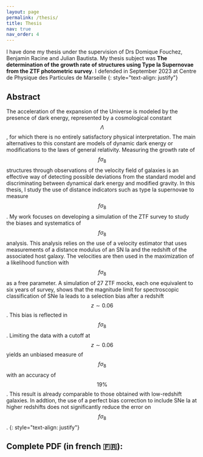```yaml
---
layout: page
permalink: /thesis/
title: Thesis
nav: true
nav_order: 4
---
```


I have done my thesis under the supervision of Drs Domique Fouchez, Benjamin Racine and Julian Bautista. My thesis subject was **The determination of the growth rate of structures using Type Ia Supernovae from the ZTF photometric survey**.
I defended in September 2023 at Centre de Physique des Particules de Marseille
{: style="text-align: justify"}

## Abstract

The acceleration of the expansion of the Universe is modeled by the presence of dark energy, represented by a cosmological constant $$\Lambda$$, for which there is no entirely satisfactory physical interpretation. The main alternatives to this constant are models of dynamic dark energy or modifications to the laws of general relativity. Measuring the growth rate of $$f \sigma_8$$ structures through observations of the velocity field of galaxies is an effective way of detecting possible deviations from the standard model and discriminating between dynamical dark energy and modified gravity. In this thesis, I study the use of distance indicators such as type Ia supernovae to measure $$f \sigma_8$$. My work focuses on developing a simulation of the ZTF survey to study the biases and systematics of $$f \sigma_8$$ analysis. This analysis relies on the use of a velocity estimator that uses measurements of a distance modulus of an SN Ia and the redshift of the associated host galaxy. The velocities are then used in the maximization of a likelihood function with $$f \sigma_8$$ as a free parameter. A simulation of 27 ZTF mocks, each one equivalent to six years of survey, shows that the magnitude limit for spectroscopic classification of SNe Ia leads to a selection bias after a redshift $$z\sim 0.06$$. This bias is reflected in $$f \sigma_8$$. Limiting the data with a cutoff at $$z\sim 0.06$$ yields an unbiased measure of $$f \sigma_8$$ with an accuracy of $$19 \%$$. This result is already comparable to those obtained with low-redshift galaxies. In addtion, the use of a perfect bias correction to include SNe Ia at higher redshifts does not significantly reduce the error on$$f \sigma_8$$.
{: style="text-align: justify"}

## Complete PDF (in french 🇫🇷): <a href="/assets/pdf/These_bastien_carreres.pdf" target="_blank" rel="noopener noreferrer"><i class="fa-solid fa-file-pdf"></i></a>
